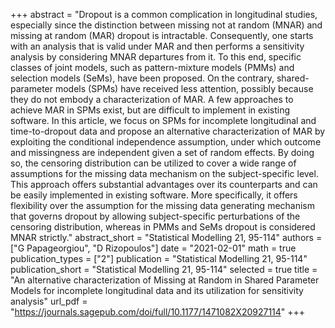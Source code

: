 +++
abstract = "Dropout is a common complication in longitudinal studies, especially since the distinction between missing not at random (MNAR) and missing at random (MAR) dropout is intractable. Consequently, one starts with an analysis that is valid under MAR and then performs a sensitivity analysis by considering MNAR departures from it. To this end, specific classes of joint models, such as pattern-mixture models (PMMs) and selection models (SeMs), have been proposed. On the contrary, shared-parameter models (SPMs) have received less attention, possibly because they do not embody a characterization of MAR. A few approaches to achieve MAR in SPMs exist, but are difficult to implement in existing software. In this article, we focus on SPMs for incomplete longitudinal and time-to-dropout data and propose an alternative characterization of MAR by exploiting the conditional independence assumption, under which outcome and missingness are independent given a set of random effects. By doing so, the censoring distribution can be utilized to cover a wide range of assumptions for the missing data mechanism on the subject-specific level. This approach offers substantial advantages over its counterparts and can be easily implemented in existing software. More specifically, it offers flexibility over the assumption for the missing data generating mechanism that governs dropout by allowing subject-specific perturbations of the censoring distribution, whereas in PMMs and SeMs dropout is considered MNAR strictly."
abstract_short = "Statistical Modelling 21, 95-114"
authors = ["G Papageorgiou", "D Rizopoulos"]
date = "2021-02-01"
math = true
publication_types = ["2"]
publication = "Statistical Modelling 21, 95-114"
publication_short = "Statistical Modelling 21, 95-114"
selected = true
title = "An alternative characterization of Missing at Random in Shared Parameter Models for incomplete longitudinal data and its utilization for sensitivity analysis"
url_pdf = "https://journals.sagepub.com/doi/full/10.1177/1471082X20927114"
+++